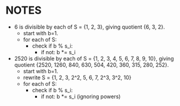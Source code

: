 # NOTES

+ 6 is divisible by each of S = {1, 2, 3}, giving quotient {6, 3, 2}.
    + start with b=1.
    + for each of S:
        + check if b % s_i:
            + if not: b *= s_i
+ 2520 is divisible by each of S = {1, 2, 3, 4, 5, 6, 7, 8, 9, 10}, giving quotient
  {2520, 1260, 840, 630, 504, 420, 360, 315, 280, 252}.
    + start with b=1.
    + rewrite S = {1, 2, 3, 2^2, 5, 6, 7, 2^3, 3^2, 10}
    + for each of S:
        + check if b % s_i:
            + if not: b *= s_i (ignoring powers)